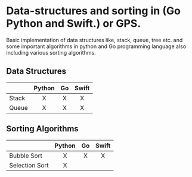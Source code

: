 # Data-structures and sorting in (Go Python and Swift.) or GPS.

Basic implementation of data structures like, stack, queue, tree etc. and some important algorithms in python and Go programming language also including various sorting algorithms.


Data Structures
---------------


|       | Python    | Go    | Swift
| ------------- |:---------:|:-----:|:------:
| Stack         | X         | X     |  X  
| Queue         | X         | X     |  X  


Sorting Algorithms
------------------


|       | Python    | Go    | Swift
|:------------- |:---------:|:-----:|:------:
| Bubble Sort         | X         | X     |  X  
| Selection Sort         | X         |      |  
